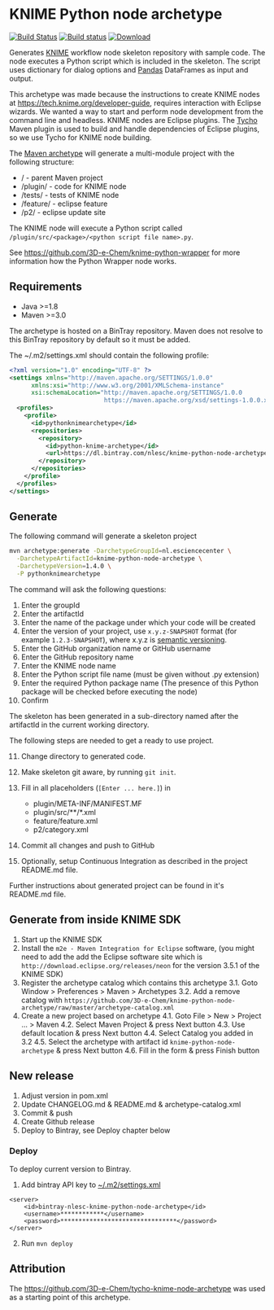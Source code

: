 # KNIME Python node archetype

[![Build Status](https://travis-ci.org/3D-e-Chem/knime-python-node-archetype.svg?branch=master)](https://travis-ci.org/3D-e-Chem/knime-python-node-archetype)
[![Build status](https://ci.appveyor.com/api/projects/status/5dory9qjycepcmcn/branch/master?svg=true)](https://ci.appveyor.com/project/3D-e-Chem/knime-python-node-archetype/branch/master)
[![Download](https://api.bintray.com/packages/nlesc/knime-python-node-archetype/knime-python-node-archetype/images/download.svg) ](https://bintray.com/nlesc/knime-python-node-archetype/knime-python-node-archetype/_latestVersion)

Generates [KNIME](http://www.knime.org) workflow node skeleton repository with sample code.
The node executes a Python script which is included in the skeleton.
The script uses dictionary for dialog options and [Pandas](http://pandas.pydata.org/) DataFrames as input and output.

This archetype was made because the instructions to create KNIME nodes at https://tech.knime.org/developer-guide, requires interaction with Eclipse wizards. We wanted a way to start and perform node development from the command line and headless.
KNIME nodes are Eclipse plugins. The [Tycho](https://eclipse.org/tycho/) Maven plugin is used to build and handle dependencies of Eclipse plugins, so we use Tycho for KNIME node building.

The [Maven archetype](https://maven.apache.org/guides/introduction/introduction-to-archetypes.html) will generate a multi-module project with the following structure:

* / - parent Maven project
* /plugin/ - code for KNIME node
* /tests/ - tests of KNIME node
* /feature/ - eclipse feature
* /p2/ - eclipse update site

The KNIME node will execute a Python script called `/plugin/src/<package>/<python script file name>.py`.

See https://github.com/3D-e-Chem/knime-python-wrapper for more information how the Python Wrapper node works.

## Requirements

* Java >=1.8
* Maven >=3.0

The archetype is hosted on a BinTray repository. Maven does not resolve to this BinTray repository by default so it must be added.

The ~/.m2/settings.xml should contain the following profile:

```xml
<?xml version="1.0" encoding="UTF-8" ?>
<settings xmlns="http://maven.apache.org/SETTINGS/1.0.0"
      xmlns:xsi="http://www.w3.org/2001/XMLSchema-instance"
      xsi:schemaLocation="http://maven.apache.org/SETTINGS/1.0.0
                          https://maven.apache.org/xsd/settings-1.0.0.xsd">
  <profiles>
    <profile>
      <id>pythonknimearchetype</id>
      <repositories>
        <repository>
          <id>python-knime-archetype</id>
          <url>https://dl.bintray.com/nlesc/knime-python-node-archetype</url>
        </repository>
      </repositories>
    </profile>
  </profiles>
</settings>
```

## Generate

The following command will generate a skeleton project

```sh
mvn archetype:generate -DarchetypeGroupId=nl.esciencecenter \
  -DarchetypeArtifactId=knime-python-node-archetype \
  -DarchetypeVersion=1.4.0 \
  -P pythonknimearchetype
```

The command will ask the following questions:

1. Enter the groupId
2. Enter the artifactId
3. Enter the name of the package under which your code will be created
4. Enter the version of your project, use `x.y.z-SNAPSHOT` format (for example `1.2.3-SNAPSHOT`), where x.y.z is [semantic versioning](http://semver.org/).
5. Enter the GitHub organization name or GitHub username
6. Enter the GitHub repository name
7. Enter the KNIME node name
8. Enter the Python script file name (must be given without .py extension)
9. Enter the required Python package name (The presence of this Python package will be checked before executing the node)
10. Confirm

The skeleton has been generated in a sub-directory named after the artifactId in the current working directory.

The following steps are needed to get a ready to use project.

11. Change directory to generated code.
12. Make skeleton git aware, by running `git init`.
13. Fill in all placeholders (`[Enter ... here.]`) in

    * plugin/META-INF/MANIFEST.MF
    * plugin/src/**/*.xml
    * feature/feature.xml
    * p2/category.xml

14. Commit all changes and push to GitHub
15. Optionally, setup Continuous Integration as described in the project README.md file.

Further instructions about generated project can be found in it's README.md file.

## Generate from inside KNIME SDK

1. Start up the KNIME SDK
2. Install the `m2e - Maven Integration for Eclipse` software, (you might need to add the add the Eclipse software site which is `http://download.eclipse.org/releases/neon` for the version 3.5.1 of the KNIME SDK)
3. Register the archetype catalog which contains this archetype
3.1. Goto Window > Preferences > Maven > Archetypes
3.2. Add a remove catalog with `https://github.com/3D-e-Chem/knime-python-node-archetype/raw/master/archetype-catalog.xml`
4. Create a new project based on archetype
4.1. Goto File > New > Project ... > Maven
4.2. Select Maven Project & press Next button
4.3. Use default location & press Next button
4.4. Select Catalog you added in 3.2
4.5. Select the archetype with artifact id `knime-python-node-archetype` & press Next button
4.6. Fill in the form & press Finish button

## New release

1. Adjust version in pom.xml
2. Update CHANGELOG.md & README.md & archetype-catalog.xml
3. Commit & push
4. Create Github release
5. Deploy to Bintray, see Deploy chapter below

### Deploy

To deploy current version to Bintray.

1. Add bintray API key to [~/.m2/settings.xml](https://maven.apache.org/settings.html)

```
<server>
    <id>bintray-nlesc-knime-python-node-archetype</id>
    <username>************</username>
    <password>********************************</password>
</server>
```

2. Run `mvn deploy`

## Attribution

The https://github.com/3D-e-Chem/tycho-knime-node-archetype was used as a starting point of this archetype.
